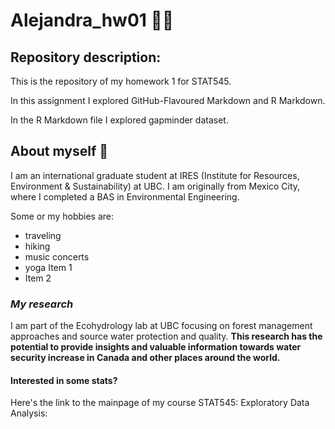 # **Alejandra_hw01** :woman_technologist:

## Repository description:

This is the repository of my homework 1 for STAT545.

In this assignment I explored GitHub-Flavoured Markdown and R Markdown.

In the R Markdown file I explored gapminder dataset.

## About myself :raising_hand:
I am an international graduate student at IRES (Institute for Resources, Environment & Sustainability) at UBC. I am originally from Mexico City, where I completed a BAS in Environmental Engineering. 

Some or my hobbies are:
* traveling
* hiking 
* music concerts
* yoga
 Item 1
* Item 2

### *My research*
I am part of the Ecohydrology lab at UBC focusing on forest management approaches and source water protection and quality.
**This research has the potential to provide insights and valuable information towards water security increase in Canada and other places around the world.**

#### Interested in some stats?
Here's the link to the mainpage of my course STAT545: Exploratory Data Analysis: 



